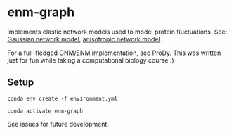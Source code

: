 # enm-graph

Implements elastic network models used to model protein fluctuations. See: [Gaussian network model](https://doi.org/10.1016/s1359-0278(97)00024-2), [anisotropic network model](https://doi.org/10.1016/S0006-3495(01)76033-X).

For a full-fledged GNM/ENM implementation, see [ProDy](https://github.com/prody/ProDy). This was written just for fun while taking a computational biology course :)

## Setup
`conda env create -f environment.yml`

`conda activate enm-graph`

See issues for future development.
